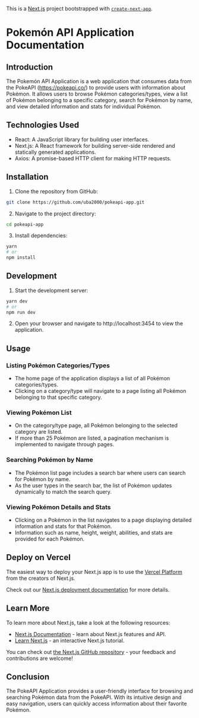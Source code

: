This is a [Next.js](https://nextjs.org/) project bootstrapped with [`create-next-app`](https://github.com/vercel/next.js/tree/canary/packages/create-next-app).

# Pokemón API Application Documentation

## Introduction

The Pokemón API Application is a web application that consumes data from the PokeAPI (https://pokeapi.co/) to provide users with information about Pokémon. It allows users to browse Pokémon categories/types, view a list of Pokémon belonging to a specific category, search for Pokémon by name, and view detailed information and stats for individual Pokémon.

## Technologies Used

- React: A JavaScript library for building user interfaces.
- Next.js: A React framework for building server-side rendered and statically generated applications.
- Axios: A promise-based HTTP client for making HTTP requests.

## Installation

1. Clone the repository from GitHub:

```bash
git clone https://github.com/uba2000/pokeapi-app.git
```

2. Navigate to the project directory:

```bash
cd pokeapi-app
```

3. Install dependencies:

```bash
yarn
# or
npm install
```

## Development

1. Start the development server:

```bash
yarn dev
# or
npm run dev
```

2. Open your browser and navigate to http://localhost:3454 to view the application.

## Usage

### Listing Pokémon Categories/Types

- The home page of the application displays a list of all Pokémon categories/types.
- Clicking on a category/type will navigate to a page listing all Pokémon belonging to that specific category.

### Viewing Pokémon List

- On the category/type page, all Pokémon belonging to the selected category are listed.
- If more than 25 Pokémon are listed, a pagination mechanism is implemented to navigate through pages.

### Searching Pokémon by Name

- The Pokémon list page includes a search bar where users can search for Pokémon by name.
- As the user types in the search bar, the list of Pokémon updates dynamically to match the search query.

### Viewing Pokémon Details and Stats

- Clicking on a Pokémon in the list navigates to a page displaying detailed information and stats for that Pokémon.
- Information such as name, height, weight, abilities, and stats are provided for each Pokémon.

## Deploy on Vercel

The easiest way to deploy your Next.js app is to use the [Vercel Platform](https://vercel.com/new?utm_medium=default-template&filter=next.js&utm_source=create-next-app&utm_campaign=create-next-app-readme) from the creators of Next.js.

Check out our [Next.js deployment documentation](https://nextjs.org/docs/deployment) for more details.

## Learn More

To learn more about Next.js, take a look at the following resources:

- [Next.js Documentation](https://nextjs.org/docs) - learn about Next.js features and API.
- [Learn Next.js](https://nextjs.org/learn) - an interactive Next.js tutorial.

You can check out [the Next.js GitHub repository](https://github.com/vercel/next.js/) - your feedback and contributions are welcome!

## Conclusion

The PokeAPI Application provides a user-friendly interface for browsing and searching Pokémon data from the PokeAPI. With its intuitive design and easy navigation, users can quickly access information about their favorite Pokémon.
